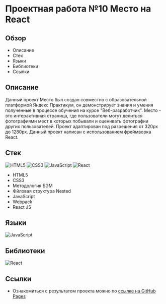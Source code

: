 # Проектная работа №10 Место на React

## Обзор

- Описание
- Стек
- Языки
- Библиотеки
- Ссылки

## Описание

Данный проект Место был создан совместно с образовательной платформой Яндекс Практикум, он демонстрирует знания и умения полученные в процессе обучения на курсе "Веб-разработчик". Место - это интерактивная страница, где пользователи могут делиться фотографиями мест в которых побывали и оценивать фотографии других пользователей. Проект адаптирован под разрешения от 320px до 1280px. Данный проект написан с использованием фреймворка React.

## Стек

![HTML5](https://img.shields.io/badge/html5-%23E34F26.svg?style=for-the-badge&logo=html5&logoColor=white) ![CSS3](https://img.shields.io/badge/css3-%231572B6.svg?style=for-the-badge&logo=css3&logoColor=white) ![JavaScript](https://img.shields.io/badge/javascript-%23323330.svg?style=for-the-badge&logo=javascript&logoColor=%23F7DF1E) ![React](https://img.shields.io/badge/react-%2320232a.svg?style=for-the-badge&logo=react&logoColor=%2361DAFB)

- HTML5
- CSS3
- Методология БЭМ
- Фйловая структура Nested
- JavaScript
- Webpack
- React JS

## Языки

![JavaScript](https://img.shields.io/badge/javascript-%23323330.svg?style=for-the-badge&logo=javascript&logoColor=%23F7DF1E)

## Библиотеки

![React](https://img.shields.io/badge/react-%2320232a.svg?style=for-the-badge&logo=react&logoColor=%2361DAFB)

## Ссылки

- Ознакомиться с результатом проекта можно по [ссылке на GitHub Pages](https://chelnokova.github.io/mesto-react/)
